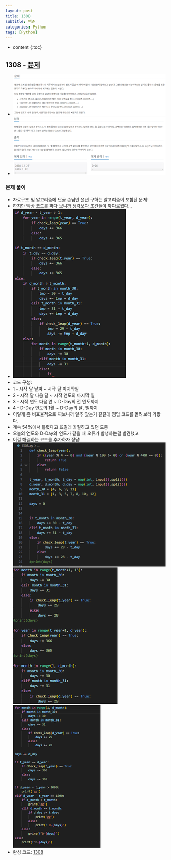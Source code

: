 ```yaml
---
layout: post
title: 1308
subtitle: 백준
categories: Python
tags: [Python]
---
```


* content
{:toc}

## 1308 - [문제](https://www.acmicpc.net/problem/1308)
+ ![문제](/assets/images/1308_Q.png)
+ ![문제](/assets/images/1308_IO.png)

### 문제 풀이
+ 자료구조 및 알고리즘에 단골 손님인 윤년 구하는 알고리즘이 포함된 문제!
+ 하지만 막상 코드를 짜다 보니까 생각보다 조건들이 까다로웠다... 
+ ![1차코드](/assets/images/1308_1.png)
+ 코드 구성:
+ 1 - 시작 달 날짜 ~ 시작 달 마지막일
+ 2 - 시작 달 다음 달 ~ 시작 연도의 마지막 일
+ 3 - 시작 연도 다음 연 ~ D-Day의 전 연도까지
+ 4 - D-Day 연도의 1월 ~ D-Day의 달, 일까지
+ 이렇게 좀 비효율적으로 짜보니까 얼추 맞는거 같길래 정답 코드를 돌려보러 가봤다.
+ 계속 54%에서 틀렸다고 뜨길래 좌절하고 있던 도중
+ 오늘의 연도와 D-Day의 연도가 같을 때 오류가 발생하는걸 발견했고
+ 이걸 해결하는 코드를 추가하자 정답!
![코드_1](/assets/images/1308_2.png)
![코드_1](/assets/images/1308_3.png)
![코드_1](/assets/images/1308_4.png)
+ 완성 코드: [1308](https://github.com/ggsong0328/solved.ac/blob/solved.ac/1308.py)